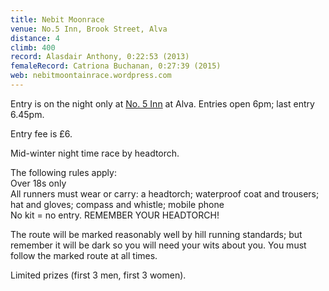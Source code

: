 ```yaml
---
title: Nebit Moonrace
venue: No.5 Inn, Brook Street, Alva
distance: 4
climb: 400
record: Alasdair Anthony, 0:22:53 (2013)
femaleRecord: Catriona Buchanan, 0:27:39 (2015)
web: nebitmoontainrace.wordpress.com
---
```

Entry is on the night only at [No. 5 Inn](http://www.no5alva.co.uk/) at Alva. Entries open 6pm; last entry 6.45pm.

Entry fee is £6.

Mid-winter night time race by headtorch.

The following rules apply:  
Over 18s only  
All runners must wear or carry: a headtorch; waterproof coat and trousers; hat and gloves; compass and whistle; mobile phone  
No kit = no entry. REMEMBER YOUR HEADTORCH!

The route will be marked reasonably well by hill running standards; but remember it will be dark so you will need your wits about you. You must follow the marked route at all times.

Limited prizes (first 3 men, first 3 women).